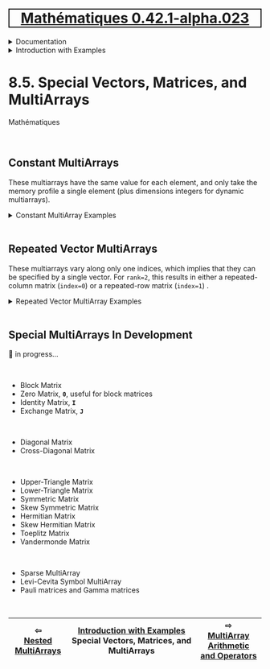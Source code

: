 [<h1 style='border: 2px solid; text-align: center'>Mathématiques 0.42.1-alpha.023</h1>](../../../README.md)

<details>

<summary>Documentation</summary>

# [Documentation](../../README.md)<br>
Chapter 1. [License](../../license/README.md)<br>
Chapter 2. [About](../../about/README.md)<br>
Chapter 3. [Why?](../../why/README.md)<br>
Chapter 4. [Objectives](../../objectives/README.md)<br>
Chapter 5. [Versioning](../../versioning/README.md)<br>
Chapter 6. [Status & Release Notes](../../status-release/README.md)<br>
Chapter 7. [Upcoming Development](../../development-schedule/README.md)<br>
Chapter 8. _Introduction with Examples_ <br>
Chapter 9. [Installation](../../installation/README.md)<br>
Chapter 10. [Your First Mathématiques Project](../../first-project/README.md)<br>
Chapter 11. [Usage Guide: Syntax, Data Types, Functions, etc](../../user-guide/README.md)<br>
Chapter 12. [Benchmarks](../../benchmarks/README.md)<br>
Chapter 13. [Tests](../../test/README.md)<br>
Chapter 14. [Developer Guide: Modifying and Extending Mathématiques](../../developer-guide/README.md)<br>


</details>



<details>

<summary>Introduction with Examples</summary>

# [8. Introduction with Examples](../README.md)<br>
8.1. [Pretty Printing and Debugging](../print-debug/README.md)<br>
8.2. [Number Systems and Arithmetic](../numbers/README.md)<br>
8.3. [Vectors, Matrices, and MultiArrays](../multiarrays/README.md)<br>
8.4. [Nested MultiArrays](../nested-multiarrays/README.md)<br>
8.5. _Special Vectors, Matrices, and MultiArrays_ <br>
8.6. [MultiArray Arithmetic and Operators](../multiarray-arithmetic/README.md)<br>
8.7. [Mixed-Rank & Mixed-Depth Arithmetic](../arithmetic-mixed/README.md)<br>
8.8. [Linear Algebra](../linear-algebra/README.md)<br>
8.9. [Indexing, Masks, Slicing, Sorting, etc.](../sort-mask-slice/README.md)<br>
8.10. [Common and Special Mathematical Functions](../math-functions/README.md)<br>
8.11. [NumericalFunction](../multi-var-calculus/README.md)<br>
8.12. [Calculus on Complex Number Domains](../complex-calculus/README.md)<br>
8.13. [Vector Calculus and Curvilinear Coordinates](../vector-calculus/README.md)<br>
8.14. [Tensors](../tensors/README.md)<br>
8.15. [Series and transforms](../series-transforms/README.md)<br>


</details>



# 8.5. Special Vectors, Matrices, and MultiArrays



Mathématiques 

<br>

## Constant MultiArrays
These multiarrays have the same value for each element, and only take the memory profile a single element (plus dimensions integers for dynamic multiarrays).

<details><summary>Constant MultiArray Examples</summary><blockquote>


### Vector_Constant

```C++
Vector_Constant<double, 5> v{ 3.14 };

☀ v ➜ Vector_Constant<double,N0=5> {3.14, 3.14, 3.14, 3.14, 3.14};

☀ sizeof(v)/sizeof(double) ➜ unsigned long 1;
```

### Dynamic-length Vector_Constant

```C++
Vector_Constant<double> v{ 5, 3.14 };

☀ v ➜ Vector_Constant<double> {3.14, 3.14, 3.14, 3.14, 3.14};

☀ sizeof(v)/sizeof(double) ➜ unsigned long 2;
```

### Matrix_Constant

```C++
Matrix_Constant<double, 2, 3> A{ 3.14 };

☀ A ➜ Matrix_Constant<double, 2⨯3> 
{
  {3.14, 3.14, 3.14},
  {3.14, 3.14, 3.14}
};

☀ sizeof(A)/sizeof(double) ➜ unsigned long 1;
```

### Dynamic-length Matrix_Constant

```C++
Matrix_Constant<double> A(Dimensions{ 2, 3 }, 3.14);

☀ A ➜ Matrix_Constant<double> 
{
  {3.14, 3.14, 3.14},
  {3.14, 3.14, 3.14}
};

☀ sizeof(A)/sizeof(double) ➜ unsigned long 3;
```

### MultiArray_Constant

```C++
MultiArray_Constant<double, 3, 1, 2, 3> A{ 3.14 };

☀ A ➜ MultiArray_Constant<double, rank=3, 1⨯2⨯3> 
{
  {
    {3.14, 3.14, 3.14},
    {3.14, 3.14, 3.14}
  }
};

☀ sizeof(A)/sizeof(double) ➜ unsigned long 1;
```

### Dynamic-length MultiArray_Constant

```C++
MultiArray_Constant<double, 3> A(Dimensions{ 1, 2, 3 }, 3.14);

☀ A ➜ MultiArray_Constant<double, rank=3> 
{
  {
    {3.14, 3.14, 3.14},
    {3.14, 3.14, 3.14}
  }
};

☀ sizeof(A)/sizeof(double) ➜ unsigned long 4;
```


</blockquote></details>


<br>

## Repeated Vector MultiArrays
These multiarrays vary along only one indices, which implies that they can be specified by a single vector.  For `rank=2`, this results in either a repeated-column matrix (`index=0`) or a repeated-row matrix (`index=1`) .

<details><summary>Repeated Vector MultiArray Examples</summary><blockquote>


### Matrix_RepeatVector

#### Repeated Column Matrix
Set the varying index to zero.

```C++
Matrix_RepeatVector<double, 2, 3 > A(0, { 1.1, 2.2 });

☀ A ➜ MultiArray_RepeatVector<double, rank=2, 2⨯3> vector_index=0, dims=2⨯3
{
  {1.1, 1.1, 1.1},
  {2.2, 2.2, 2.2}
};

☀ sizeof(A)/sizeof(double) ➜ unsigned long 3;
```


#### Repeated Row Matrix
Set the varying index to one.

```C++
Matrix_RepeatVector<double, 2, 3 > A(1, { 1.1, 2.2, 3.3 });

☀ A ➜ MultiArray_RepeatVector<double, rank=2, 2⨯3> vector_index=1, dims=2⨯3
{
  {1.1, 2.2, 3.3},
  {1.1, 2.2, 3.3}
};

☀ sizeof(A)/sizeof(double) ➜ unsigned long 3;
```


</blockquote></details>


<br>

## Special MultiArrays In Development
🚧 in progress...

<br>

* Block Matrix
* Zero Matrix, **`0`**, useful for block matrices
* Identity Matrix, **`I`**
* Exchange Matrix, **`J`**


<br>

* Diagonal Matrix
* Cross-Diagonal Matrix


<br>

* Upper-Triangle Matrix
* Lower-Triangle Matrix
* Symmetric Matrix
* Skew Symmetric Matrix
* Hermitian Matrix
* Skew Hermitian Matrix
* Toeplitz Matrix
* Vandermonde Matrix


<br>

* Sparse MultiArray
* Levi-Cevita Symbol MultiArray
* Pauli matrices and Gamma matrices


<br>



| ⇦ <br />[Nested MultiArrays](../nested-multiarrays/README.md)  | [Introduction with Examples](../README.md)<br />Special Vectors, Matrices, and MultiArrays<br /><img width=1000/> | ⇨ <br />[MultiArray Arithmetic and Operators](../multiarray-arithmetic/README.md)   |
| ------------ | :-------------------------------: | ------------ |

